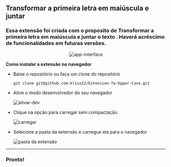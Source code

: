 ##                                        Transformar a primeira letra em maiúscula e juntar

### Essa extensão foi criada com o proposito de Transformar a primeira letra em maiúscula e juntar o texto . Haverá acréscimo de funcionalidades em futuras versões.

<div align=center>

![app-interface](https://user-images.githubusercontent.com/53840467/134397366-556c4bfb-eb98-4947-ad8d-309d3f4204fc.png)

</div>

**Como instalar a extensão no navegador**

* Baixe o repositório ou faça um clone do repositório 

   `git clone git@github.com:klsio22/Extension-To-Upper-Case.git`

* Ative o modo desenvolvedor do seu navegador

  ![ativar-dev](https://user-images.githubusercontent.com/53840467/134056694-7ac8213c-15f8-4a89-9013-1ee5baa2fc7d.png)

* Clique na opção para carregar sem compactação.

  ![carregar](https://user-images.githubusercontent.com/53840467/134056767-42a00bfe-9b50-45a8-8532-1373c7d8e27c.png)

* Selecione a pasta da extensão e carregue ela para o navegador 

  ![pasta da extensão](https://user-images.githubusercontent.com/53840467/134056797-425af913-5b0f-48ee-8859-94522cadb68b.png)

----------------------------

### Pronto!
